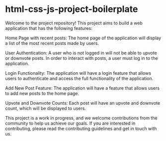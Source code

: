 # html-css-js-project-boilerplate
Welcome to the project repository! This project aims to build a web application that has the following features:

Home Page with recent posts: The home page of the application will display a list of the most recent posts made by users.

User Authentication: A user who is not logged in will not be able to upvote or downvote posts. In order to interact with posts, a user must log in to the application.

Login Functionality: The application will have a login feature that allows users to authenticate and access the full functionality of the application.

Add New Post Feature: The application will have a feature that allows users to add new posts to the home page.

Upvote and Downvote Counts: Each post will have an upvote and downvote count, which will be displayed to users.

This project is a work in progress, and we welcome contributions from the community to help us achieve our goals. If you are interested in contributing, please read the contributing guidelines and get in touch with us.




